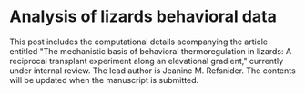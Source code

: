 # Analysis of lizards behavioral data

This post includes the computational details acompanying the article entitled "The mechanistic basis of behavioral thermoregulation in lizards: A reciprocal transplant experiment along an elevational gradient," currently under internal review.  The lead author is Jeanine M. Refsnider. The contents will be updated when the manuscript is submitted.
 
